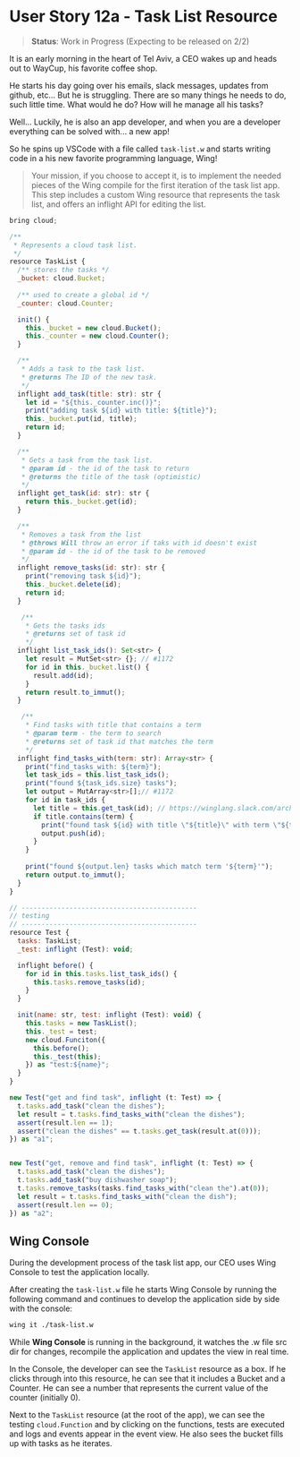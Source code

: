 # User Story 12a - Task List Resource

> **Status**: Work in Progress (Expecting to be released on 2/2)

It is an early morning in the heart of Tel Aviv, a CEO wakes up and heads out to WayCup, his favorite coffee shop.

He starts his day going over his emails, slack messages, updates from github, etc... But he is struggling. There are
so many things he needs to do, such little time. What would he do? How will he manage all his tasks?

Well... Luckily, he is also an app developer, and when you are a developer everything can be solved with... a new app!

So he spins up VSCode with a file called `task-list.w` and starts writing code in a his new favorite
programming language, Wing!

> Your mission, if you choose to accept it, is to implement the needed pieces of the Wing compile
> for the first iteration of the task list app. This step includes a custom Wing resource that
> represents the task list, and offers an inflight API for editing the list.

```js
bring cloud;

/**
 * Represents a cloud task list.
 */
resource TaskList {
  /** stores the tasks */
  _bucket: cloud.Bucket;
  
  /** used to create a global id */
  _counter: cloud.Counter;

  init() {
    this._bucket = new cloud.Bucket();
    this._counter = new cloud.Counter();
  }

  /** 
   * Adds a task to the task list.
   * @returns The ID of the new task.
   */
  inflight add_task(title: str): str {
    let id = "${this._counter.inc()}";
    print("adding task ${id} with title: ${title}");
    this._bucket.put(id, title);
    return id;
  }

  /** 
   * Gets a task from the task list.
   * @param id - the id of the task to return
   * @returns the title of the task (optimistic)
   */
  inflight get_task(id: str): str {
    return this._bucket.get(id);
  }

  /** 
   * Removes a task from the list
   * @throws Will throw an error if taks with id doesn't exist
   * @param id - the id of the task to be removed
   */
  inflight remove_tasks(id: str): str {
    print("removing task ${id}");
    this._bucket.delete(id);
    return id;
  }

   /** 
    * Gets the tasks ids 
    * @returns set of task id
    */
  inflight list_task_ids(): Set<str> {
    let result = MutSet<str> {}; // #1172
    for id in this._bucket.list() {
      result.add(id);
    }
    return result.to_immut();
  }

   /** 
    * Find tasks with title that contains a term
    * @param term - the term to search
    * @returns set of task id that matches the term
    */
  inflight find_tasks_with(term: str): Array<str> {
    print("find_tasks_with: ${term}");
    let task_ids = this.list_task_ids();
    print("found ${task_ids.size} tasks");
    let output = MutArray<str>[];// #1172
    for id in task_ids {
      let title = this.get_task(id); // https://winglang.slack.com/archives/C047QFSUL5R/p1674549602212669
      if title.contains(term) { 
        print("found task ${id} with title \"${title}\" with term \"${term}\"");
        output.push(id);
      }
    }
    
    print("found ${output.len} tasks which match term '${term}'");
    return output.to_immut();
  }
}

// --------------------------------------------
// testing
// --------------------------------------------
resource Test {
  tasks: TaskList; 
  _test: inflight (Test): void;

  inflight before() {
    for id in this.tasks.list_task_ids() {
      this.tasks.remove_tasks(id);
    }
  }

  init(name: str, test: inflight (Test): void) {
    this.tasks = new TaskList();
    this._test = test;
    new cloud.Funciton({
      this.before();
      this._test(this);
    }) as "test:${name}";
  }
}

new Test("get and find task", inflight (t: Test) => {
  t.tasks.add_task("clean the dishes");
  let result = t.tasks.find_tasks_with("clean the dishes");
  assert(result.len == 1);
  assert("clean the dishes" == t.tasks.get_task(result.at(0)));
}) as "a1";


new Test("get, remove and find task", inflight (t: Test) => {
  t.tasks.add_task("clean the dishes");
  t.tasks.add_task("buy dishwasher soap");
  t.tasks.remove_tasks(tasks.find_tasks_with("clean the").at(0));
  let result = t.tasks.find_tasks_with("clean the dish");
  assert(result.len == 0);
}) as "a2";
```

## Wing Console

During the development process of the task list app, our CEO uses Wing Console to test the application locally.

After creating the `task-list.w` file he starts Wing Console by running the following command and continues to 
develop the application side by side with the console:

```sh
wing it ./task-list.w
``` 

While **Wing Console** is running in the background, it watches the .w file src dir for changes, 
recompile the application and updates the view in real time.

In the Console, the developer can see the `TaskList` resource as a box. If he clicks through into
this resource, he can see that it includes a Bucket and a Counter. He can see a number
that represents the current value of the counter (initially 0).

Next to the `TaskList` resource (at the root of the app), we can see the testing `cloud.Function` and
by clicking on the functions, tests are executed and logs and events appear in the event view.
He also sees the bucket fills up with tasks as he iterates.

